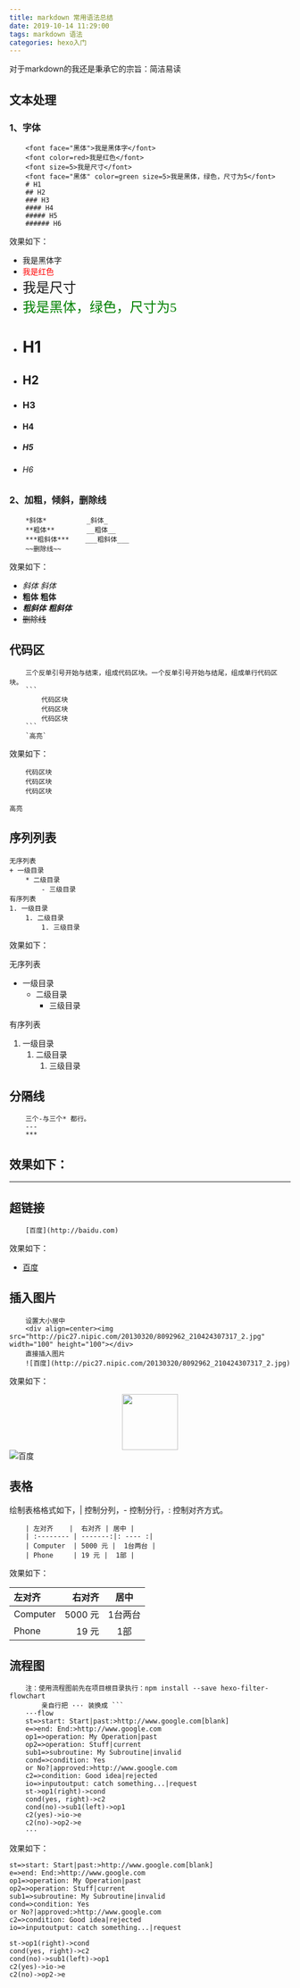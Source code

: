 ```yaml
---
title: markdown 常用语法总结
date: 2019-10-14 11:29:00
tags: markdown 语法
categories: hexo入门
---
```


对于markdown的我还是秉承它的宗旨：简洁易读
## 文本处理
### 1、字体
```
    <font face="黑体">我是黑体字</font>
    <font color=red>我是红色</font>
    <font size=5>我是尺寸</font>
    <font face="黑体" color=green size=5>我是黑体，绿色，尺寸为5</font>
    # H1
    ## H2
    ### H3
    #### H4
    ##### H5
    ###### H6    
```
效果如下：

  +  <font face="黑体">我是黑体字</font>
  +  <font color=red>我是红色</font>
  +  <font size=5>我是尺寸</font>
  +  <font face="黑体" color=green size=5>我是黑体，绿色，尺寸为5</font>
  +  # H1
  +  ## H2
  +  ### H3
  +  #### H4
  +  ##### H5
  +  ###### H6


### 2、加粗，倾斜，删除线
```
    *斜体*          _斜体_
    **粗体**        __粗体__
    ***粗斜体***    ___粗斜体___
    ~~删除线~~
```
效果如下：

  +  *斜体*          _斜体_
  +  **粗体**        __粗体__
  +  ***粗斜体***    ___粗斜体___
  +  ~~删除线~~
  
    
## 代码区
````
    三个反单引号开始与结束，组成代码区块。一个反单引号开始与结尾，组成单行代码区块。
    ```
        代码区块
        代码区块
        代码区块
    ```
    `高亮`
````
效果如下：

```
    代码区块
    代码区块
    代码区块
```
`高亮`

## 序列列表
```
无序列表
+ 一级目录
    * 二级目录
        - 三级目录
有序列表
1. 一级目录
    1. 二级目录
        1. 三级目录
```
效果如下：

无序列表
+ 一级目录
    * 二级目录
        - 三级目录

有序列表
1. 一级目录
    1. 二级目录
        1. 三级目录
        
## 分隔线
```
    三个-与三个* 都行。
    ---
    ***
```
效果如下：
---
***

## 超链接
```
    [百度](http://baidu.com) 
```
效果如下：

  + [百度](http://baidu.com) 

## 插入图片
```
    设置大小居中
    <div align=center><img src="http://pic27.nipic.com/20130320/8092962_210424307317_2.jpg" width="100" height="100"></div>
    直接插入图片
    ![百度](http://pic27.nipic.com/20130320/8092962_210424307317_2.jpg) 
```
效果如下：
    <div align=center><img src="http://pic27.nipic.com/20130320/8092962_210424307317_2.jpg" width="100" height="100"></div>
    ![百度](http://pic27.nipic.com/20130320/8092962_210424307317_2.jpg) 


## 表格
绘制表格格式如下，| 控制分列，- 控制分行，: 控制对齐方式。
```
    | 左对齐    |  右对齐 | 居中 |
    | :-------- | -------:|: ---- :|
    | Computer  | 5000 元 |  1台两台 |
    | Phone     | 19 元 |  1部 |
```
效果如下：

  | 左对齐    |  右对齐 | 居中 |
  | :-------- | -------: | :----: |
  | Computer  | 5000 元 |  1台两台 |
  | Phone     | 19 元 |  1部 |

## 流程图
````
    注：使用流程图前先在项目根目录执行：npm install --save hexo-filter-flowchart
        亲自行把 ··· 装换成 ```
    ···flow
    st=>start: Start|past:>http://www.google.com[blank]
    e=>end: End:>http://www.google.com
    op1=>operation: My Operation|past
    op2=>operation: Stuff|current
    sub1=>subroutine: My Subroutine|invalid
    cond=>condition: Yes
    or No?|approved:>http://www.google.com
    c2=>condition: Good idea|rejected
    io=>inputoutput: catch something...|request
    st->op1(right)->cond
    cond(yes, right)->c2
    cond(no)->sub1(left)->op1
    c2(yes)->io->e
    c2(no)->op2->e
    ···
````
效果如下：

```flow
st=>start: Start|past:>http://www.google.com[blank]
e=>end: End:>http://www.google.com
op1=>operation: My Operation|past
op2=>operation: Stuff|current
sub1=>subroutine: My Subroutine|invalid
cond=>condition: Yes
or No?|approved:>http://www.google.com
c2=>condition: Good idea|rejected
io=>inputoutput: catch something...|request

st->op1(right)->cond
cond(yes, right)->c2
cond(no)->sub1(left)->op1
c2(yes)->io->e
c2(no)->op2->e
```